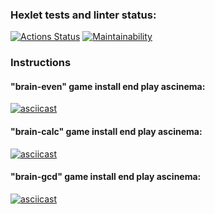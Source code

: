 ### Hexlet tests and linter status:
[![Actions Status](https://github.com/AndreyZhelezov/python-project-lvl1/workflows/hexlet-check/badge.svg)](https://github.com/AndreyZhelezov/python-project-lvl1/actions)
[![Maintainability](https://api.codeclimate.com/v1/badges/a99a88d28ad37a79dbf6/maintainability)](https://codeclimate.com/github/codeclimate/codeclimate/maintainability)

### Instructions

#### "brain-even" game install end play ascinema:
[![asciicast](https://asciinema.org/a/x2aMQ1LHpYklcq559BVUIHUdo.svg)](https://asciinema.org/a/x2aMQ1LHpYklcq559BVUIHUdo)

#### "brain-calc" game install end play ascinema:
[![asciicast](https://asciinema.org/a/505210.svg)](https://asciinema.org/a/505210)

#### "brain-gcd" game install end play ascinema:
[![asciicast](https://asciinema.org/a/BjAzN1Btm1h5jXCpjqqLE4WHZ.svg)](https://asciinema.org/a/BjAzN1Btm1h5jXCpjqqLE4WHZ)
